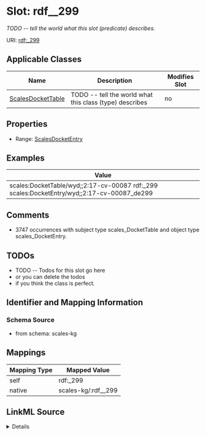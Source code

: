 

# Slot: rdf__299


_TODO -- tell the world what this slot (predicate) describes._





URI: [rdf:_299](http://www.w3.org/1999/02/22-rdf-syntax-ns#_299)



<!-- no inheritance hierarchy -->





## Applicable Classes

| Name | Description | Modifies Slot |
| --- | --- | --- |
| [ScalesDocketTable](../classes/ScalesDocketTable.md) | TODO -- tell the world what this class (type) describes |  no  |







## Properties

* Range: [ScalesDocketEntry](../classes/ScalesDocketEntry.md)






## Examples

| Value |
| --- |
| scales:DocketTable/wyd;;2:17-cv-00087 rdf:_299 scales:DocketEntry/wyd;;2:17-cv-00087_de299 |

## Comments

* 3747 occurrences with subject type scales_DocketTable and object type scales_DocketEntry.

## TODOs

* TODO -- Todos for this slot go here
* or you can delete the todos
* if you think the class is perfect.

## Identifier and Mapping Information







### Schema Source


* from schema: scales-kg




## Mappings

| Mapping Type | Mapped Value |
| ---  | ---  |
| self | rdf:_299 |
| native | scales-kg/:rdf__299 |




## LinkML Source

<details>
```yaml
name: rdf__299
description: TODO -- tell the world what this slot (predicate) describes.
todos:
- TODO -- Todos for this slot go here
- or you can delete the todos
- if you think the class is perfect.
comments:
- 3747 occurrences with subject type scales_DocketTable and object type scales_DocketEntry.
examples:
- value: scales:DocketTable/wyd;;2:17-cv-00087 rdf:_299 scales:DocketEntry/wyd;;2:17-cv-00087_de299
from_schema: scales-kg
rank: 1000
slot_uri: rdf:_299
alias: rdf__299
domain_of:
- scales_DocketTable
range: scales_DocketEntry

```
</details>